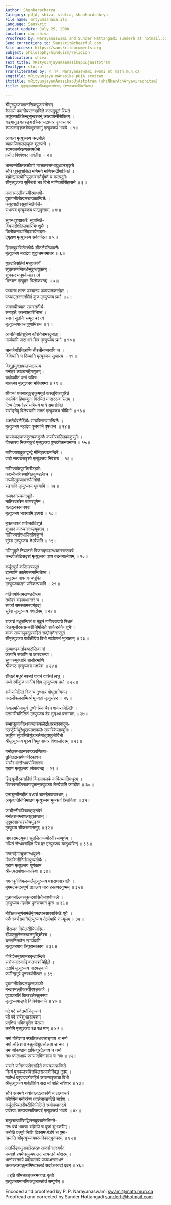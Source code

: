 ```yaml
---
Author: Shankaracharya
Category: pUjA, shiva, stotra, shankarAchArya
File name: mrtyumaanasa.itx
Language: Sanskrit
Latest update: July 25, 2008
Location: doc_shiva
Proofread by: Narayanaswami and Sunder Hattangadi sunderh at hotmail.com
Send corrections to: Sanskrit@cheerful.com
Site access: https://sanskritdocuments.org
Subject: philosophy/hinduism/religion
Sublocation: shiva
Text title: mRityuJNjayamaanasikapuujaastotram
Texttype: stotra
Transliterated by: P. P. Narayanaswami swami at math.mun.ca
engtitle: mRityunjaya mAnasika pUjA stotram
itxtitle: mRityunjayamAnasikapUjAstotram (shaNkarAchAryavirachitam)
title: मृइत्युञ्जयमानसिकपूजास्तोत्रम् (शण्कराचार्यविरचितम्)

---
```

  
 श्रीमृत्युञ्जयमानसिकपूजास्तोत्रम्   
कैलासे कमनीयरत्नखचिते कल्पद्रुमूले स्थितं  
    कर्पूरस्फटिकेन्दुसुन्दरतनुं कात्यायनीसेवितम् ।  
गङ्गातुङ्गतरङ्गरञ्जितजटाभारं कृपासागरं  
    कण्ठालङ्कृतशेषभूषणममुं मृत्युञ्जयं भावये ॥ १॥  
  
आगत्य मृत्युञ्जय चन्द्रमौले  
    व्याघ्राजिनालङ्कृत शूलपाणे ।  
स्वभक्तसंरक्षणकामधेनो  
    प्रसीद विश्वेश्वर पार्वतीश ॥ २॥  
  
भास्वन्मौक्तिकतोरणे मरकतस्तम्भायुधालङ्कृते  
    सौधे धूपसुवासिते मणिमये माणिक्यदीपाञ्चिते ।  
ब्रह्मेन्द्रामरयोगिपुङ्गवगणैर्युक्ते च कल्पद्रुमैः  
    श्रीमृत्युञ्जय सुस्थिरो भव विभो माणिक्यसिंहासने ॥ ३॥  
  
मन्दारमल्लीकरवीरमाधवी-  
पुन्नागनीलोत्पलचम्पकान्वितैः ।  
कर्पूरपाटीरसुवासितैर्जलै-  
राधत्स्व मृत्युञ्जय पाद्यमुत्तमम् ॥ ४॥  
  
सुगन्धपुष्पप्रकरैः सुवासितै-  
र्वियन्नदीशीतलवारिभिः शुभैः ।  
त्रिलोकनाथार्तिहरार्घ्यमादरा-  
द्गृहाण मृत्युञ्जय सर्ववन्दित ॥ ५॥  
  
हिमाम्बुवासितैस्तोयैः शीतलैरतिपावनैः ।  
मृत्युञ्जय महादेव शुद्धाचमनमाचर ॥ ६॥  
  
गुडदधिसहितं मधुप्रकीर्णं  
सुघृतसमन्वितधेनुदुग्धयुक्तम् ।  
शुभकर मधुपर्कमाहर त्वं  
त्रिनयन मृत्युहर त्रिलोकवन्द्य ॥ ७॥  
  
पञ्चास्र शान्त पञ्चास्य पञ्चपातकसंहर ।  
पञ्चामृतस्नानमिदं कुरु मृत्युञ्जय प्रभो ॥ ८॥  
  
जगत्त्रयीख्यात समस्ततीर्थ-  
समाहृतैः कल्मषहारिभिश्च ।  
स्नानं सुतोयैः समुदाचर त्वं  
मृत्युञ्जयानन्तगुणाभिराम ॥ ९॥  
  
आनीतेनातिशुभ्रेण कौशेयेनामरद्रुमात् ।  
मार्जयामि जटाभारं शिव मृत्युञ्जय प्रभो ॥ १०॥  
  
नानाहेमविचित्राणि चीरचीनाम्बराणि च ।  
विविधानि च दिव्यानि मृत्युञ्जय सुधारय ॥ ११॥  
  
विशुद्धमुक्ताफलजालरम्यं  
मनोहरं काञ्चनहेमसूत्रम् ।  
यज्ञोपवीतं परमं पवित्र-  
माधत्स्व मृत्युञ्जय भक्तिगम्य ॥ १२॥  
  
श्रीगन्धं घनसारकुङ्कुमयुतं कस्तूरिकापूरितं  
    कालेयेन हिमाम्बुना विरचितं मन्दारसंवासितम् ।  
दिव्यं देवमनोहरं मणिमये पात्रे समारोपितं  
    सर्वाङ्गेषु विलेपयामि सततं मृत्युञ्जय श्रीविभो ॥ १३॥  
  
अक्षतैर्धवलैर्दिव्यैः सम्यक्तिलसमन्वितैः ।  
मृत्युञ्जय महादेव पूजयामि वृषध्वज ॥ १४॥  
  
चम्पकपङ्कजकुरवककुन्दैः करवीरमल्लिकाकुसुमैः ।  
विस्तारय निजमकुटं मृत्युञ्जय पुण्डरीकनयनाप्त ॥ १५॥  
  
माणिक्यपादुकाद्वन्द्वे मौनिहृत्पद्ममन्दिरे ।  
पादौ सत्पद्मसदृशौ मृत्युञ्जय निवेशय ॥ १६॥  
  
माणिक्यकेयूरकिरीटहारैः  
काञ्चीमणिस्थापितकुण्डलैश्च ।  
मञ्जीरमुख्याभरणैर्मनोज्ञै-  
रङ्गानि मृत्युञ्जय भूषयामि ॥ १७॥  
  
गजवदनस्कन्दधृते-  
नातिस्वच्छेन चामरयुगेन ।  
गलदलकाननपद्मं  
मृत्युञ्जय भावयामि हृत्पद्मे ॥ १८॥  
  
मुक्तातपत्रं शशिकोटिशुभ्रं  
शुभप्रदं काञ्चनदण्डयुक्तम् ।  
माणिक्यसंस्थापितहेमकुम्भं  
सुरेश मृत्युञ्जय तेऽर्पयामि ॥ १९॥  
  
मणिमुकुरे निष्पटले त्रिजगद्गाढान्धकारसप्ताश्वे ।  
कन्दर्पकोटिसदृशं मृत्युञ्जय पश्य वदनमात्मीयम् ॥ २०॥  
  
कर्पूरचूर्णं कपिलाज्यपूतं  
दास्यामि कालेयसमान्वितैश्च ।  
समुद्भवं पावनगन्धधूपितं  
मृत्युञ्जयाङ्गं परिकल्पयामि ॥ २१॥  
  
वर्तित्रयोपेतमखण्डदीप्त्या  
तमोहरं बाह्यमथान्तरं च ।  
साज्यं समस्तामरवर्गहृद्यं  
सुरेश मृत्युञ्जय वंशदीपम् ॥ २२॥  
  
राजान्नं मधुरान्वितं च मृदुलं माणिक्यपात्रे स्थितं  
हिङ्गूजीरकसन्मरीचिमिलितैः शाकैरनेकैः शुभैः ।  
शाकं सम्यगपूपसूपसहितं सद्योघृतेनाप्लुतं  
श्रीमृत्युञ्जय पार्वतीप्रिय विभो सापोशनं भुज्यताम् ॥ २३॥  
  
कूष्माण्डवार्ताकपटोलिकानां  
फलानि रम्याणि च कारवल्ल्या ।  
सुपाकयुक्तानि ससौरभाणि  
श्रीकण्ठ मृत्युञ्जय भक्षयेश ॥ २४॥  
  
शीतलं मधुरं स्वच्छं पावनं वासितं लघु ।  
मध्ये स्वीकुरु पानीयं शिव मृत्युञ्जय प्रभो ॥ २५॥  
  
शर्करामिलितं स्निग्धं दुग्धान्नं गोघृतान्वितम् ।  
कदलीफलसम्मिश्रं भुज्यतां मृत्युसंहर ॥ २६॥  
  
केवलमतिमाधुर्यं दुग्धैः स्निग्धैश्च शर्करामिलितैः ।  
एलामरीचमिलितं मृत्युञ्जय देव भुङ्क्ष्व परमान्नम् ॥ २७॥  
  
रम्भाचूतकपित्थकण्ठकफलैर्द्राक्षारसास्वादुम-  
    त्खर्जूरैर्मधुरेक्षुखण्डशकलैः सन्नारिकेलाम्बुभिः ।  
कर्पूरेण सुवासितैर्गुडजलैर्माधुर्ययुक्तैर्विभो  
    श्रीमृत्युञ्जय पूरय त्रिभुवनाधारं विशालोदरम् ॥ २८॥  
  
मनोज्ञरम्भावनखण्डखण्डिता-  
न्रुचिप्रदान्सर्षपजीरकांश्च ।  
ससौरभान्सैन्धवसेवितांश्च  
गृहाण मृत्युञ्जय लोकवन्द्य ॥ २९॥  
  
हिङ्गूजीरकसहितं विमलामलकं कपित्थमतिमधुरम् ।  
बिसखण्डाँल्लावणयुतान्मृत्युञ्जय तेऽर्पयामि जगदीश ॥ ३०॥  
  
एलाशुण्ठीसहीतं दध्यन्नं चारुहेमपात्रस्थम् ।  
अमृतप्रतिनिधिमाढ्यं मृत्युञ्जय भुज्यतां त्रिलोकेश ॥ ३१॥  
  
जम्बीरनीराञ्चितशृङ्गबेरं  
मनोहरानम्लशलाटुखण्डान् ।  
मृदूपदंशान्सहसोपभुङ्क्ष्व  
मृत्युञय श्रीकरुणासमुद्र ॥ ३२॥  
  
नागररामठयुक्तं सुललितजम्बीरनीरसम्पूर्णम् ।  
मथितं सैन्धवसहितं पिब हर मृत्युञ्जय क्रतुध्वंसिन् ॥ ३३॥  
  
मन्दारहेमाम्बुजगन्धयुक्तै-  
र्मन्दाकिनीनिर्मलपुण्यतोयैः ।  
गृहाण मृत्युञ्जय पूर्णकाम  
श्रीमत्परापोशनमभ्रकेश ॥ ३४॥  
  
गगनधुनीविमलजलैर्मृत्युञ्जय पद्मरागपात्रगतैः ।  
मृगमदचन्दनपूर्णं प्रक्षालय चारु हस्तपदयुग्मम् ॥ ३५॥  
  
पुन्नागमल्लिकाकुन्दवासितैर्जाह्नवीजलैः ।  
मृत्युञ्जय महादेव पुनराचमनं कुरु ॥ ३६॥  
  
मौक्तिकचूर्णसमेतैर्मृगमदघनसारवासितैः पूगैः ।  
पर्णैः स्वर्णसमानैर्मृत्युञ्जय तेऽर्पयामि ताम्बूलम् ॥ ३७॥  
  
नीराजनं निर्मलदीप्तिमद्भि-  
र्दीपाङ्कुरैरुज्ज्वलमुच्छ्रितैश्च ।  
घण्टानिनादेन समर्पयामि  
मृत्युञ्जयाय त्रिपुरान्तकाय ॥ ३८॥  
  
विरिञ्चिमुख्यामरबृन्दवन्दिते  
सरोजमत्स्याङ्कितचक्रचिह्निते ।  
ददामि मृत्युञ्जय पादपङ्कजे  
फणीन्द्रभूषे पुनरर्घ्यमीश्वर ॥ ३९॥  
  
पुन्नागनीलोत्पलकुन्दजाजी-  
मन्दारमल्लीकरवीरपङ्कजैः ।  
पुष्पाञ्जलिं बिल्वदलैस्तुलस्या  
मृत्युञ्जयाङ्घ्रौ विनिवेशयामि ॥ ४०॥  
  
पदे पदे सर्वतमोनिकृन्तनं  
पदे पदे सर्वशुभप्रदायकम् ।  
प्रदक्षिणं भक्तियुतेन चेतसा  
करोमि मृत्युञ्जय रक्ष रक्ष माम् ॥ ४१॥  
  
नमो गौरीशाय स्फटिकधवलाङ्गाय च नमो  
    नमो लोकेशाय स्तुतविबुधलोकाय च नमः ।  
नमः श्रीकण्ठाय क्षपितपुरदैत्याय च नमो  
    नमः फालाक्षाय स्मरमदविनाशाय च नमः ॥ ४२॥  
  
संसारे जनितापरोगसहिते तापत्रयाक्रन्दिते  
    नित्यं पुत्रकलत्रवित्तविलसत्पाशैर्निबद्धं दृढम् ।  
गर्वान्धं बहुपापवर्गसहितं कारुण्यदृष्ट्या विभो  
    श्रीमृत्युञ्जय पार्वतीप्रिय सदा मां पाहि सर्वेश्वर ॥ ४३॥  
  
सौधे रत्नमये नवोत्पलदलाकीर्णे च तल्पान्तरे  
    कौशेयेन मनोहरेण धवलेनाच्छादिते सर्वशः ।  
कर्पूराञ्चितदीपदीप्तिमिलिते रम्योपधानद्वये  
    पार्वत्याः करपद्मलालितपदं मृत्युञ्जयं भावये ॥ ४४॥  
  
चतुश्चत्वारिंशद्विलसदुपचारैरभिमतै-  
    र्मनः पद्मे भक्त्या बहिरपि च पूजां शुभकरीम् ।  
करोति प्रत्यूषे निशि दिवसमध्येऽपि च पुमा-  
    न्प्रयाति श्रीमृत्युञ्जयपदमनेकाद्भुतपदम् ॥ ४५॥  
  
प्रातर्लिङ्गमुमापतेरहरहः सन्दर्शनात्स्वर्गदं  
    मध्याह्ने हयमेधतुल्यफलदं सायन्तने मोक्षदम् ।  
भानोरस्तमये प्रदोषसमये पञ्चाक्षराराधनं  
    तत्कालत्रयतुल्यमिष्टफलदं सद्योऽनवद्यं दृढम् ॥ ४६॥  
  
॥ इति श्रीमच्छङ्करभगवतः कृतौ  
मृत्युञ्जयमानसिकपूजास्तोत्रं सम्पूर्णम् ॥  
  
  
Encoded and proofread by P. P. Narayanaswami swami@math.mun.ca  
Proofread and corrected by Sunder Hattangadi sunderh@hotmail.com  
  
